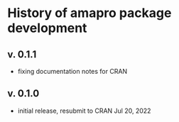 # History of amapro package development

## v. 0.1.1
- fixing documentation notes for CRAN

## v. 0.1.0
- initial release, resubmit to CRAN Jul 20, 2022
